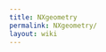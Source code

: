 ```yaml
---
title: NXgeometry
permalink: NXgeometry/
layout: wiki
---
```


<nxformat file="NXgeometry.xml"></nxformat>
